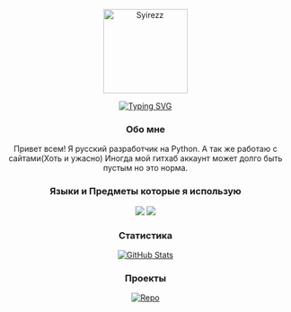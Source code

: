 <p align="center">
 <img src="https://avatars.githubusercontent.com/u/111554400?v=4" alt="Syirezz" width="150" height="150">
</p>

<p align="center">
<a href="https://git.io/typing-svg"><img src="https://readme-typing-svg.demolab.com?font=Outfit&pause=1000&width=290&lines=print('Hello%2C+Github%22);console.log(%22KailUser+(Syirezz)%22)" alt="Typing SVG" /></a>
</p>

<p align="center">

</p>

<h3 align="center">Обо мне</h3>

<p align="center">
 Привет всем! Я русский разработчик на Python. А так же работаю с сайтами(Хоть и ужасно) Иногда мой гитхаб аккаунт может долго быть пустым но это норма.
</p>

<h3 align="center">Языки и Предметы которые я использую</h3>

<p align="center">
  <img src="https://www.vectorlogo.zone/logos/python/python-ar21.svg"></img>
  <img src="https://www.vectorlogo.zone/logos/visualstudio_code/visualstudio_code-ar21.svg"></img>
</p>

<h3 align="center">Статистика</h3>

<p align="center">
 <a href="https://github.com/KailUser/KailUser">
    <img src="https://github-readme-stats.vercel.app/api?username=KailUser&show_icons=true&theme=dark" alt="GitHub Stats">
 </a>
</p>

<h3 align="center">Проекты</h3>

<p align="center">
 <a href="https://github.com/KailUser/CLATON">
    <img src="https://github-readme-stats.vercel.app/api/pin/?username=KailUser&repo=CLATON&show_icons=true&theme=dark" alt="Repo">
 </a>
</p>
